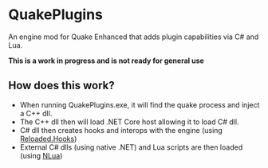 # QuakePlugins
An engine mod for Quake Enhanced that adds plugin capabilities via C# and Lua.

**This is a work in progress and is not ready for general use**

## How does this work?

* When running QuakePlugins.exe, it will find the quake process and inject a C++ dll.
* The C++ dll then will load .NET Core host allowing it to load C# dll.
* C# dll then creates hooks and interops with the engine (using [Reloaded.Hooks](https://github.com/Reloaded-Project/Reloaded.Hooks))
* External C# dlls (using native .NET) and Lua scripts are then loaded (using [NLua](https://github.com/NLua/NLua))


